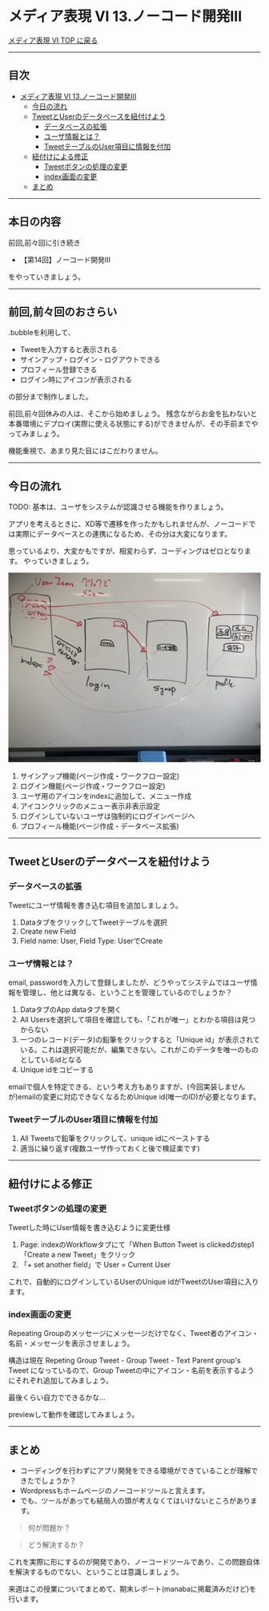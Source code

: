 # メディア表現 VI 13.ノーコード開発III

[メディア表現 VI TOP に戻る](./index.md)

---

## 目次<!-- omit in toc -->

- [メディア表現 VI 13.ノーコード開発III](#メディア表現-vi-13ノーコード開発iii)
  - [今日の流れ](#今日の流れ)
  - [TweetとUserのデータベースを紐付けよう](#tweetとuserのデータベースを紐付けよう)
    - [データベースの拡張](#データベースの拡張)
    - [ユーザ情報とは？](#ユーザ情報とは)
    - [TweetテーブルのUser項目に情報を付加](#tweetテーブルのuser項目に情報を付加)
  - [紐付けによる修正](#紐付けによる修正)
    - [Tweetボタンの処理の変更](#tweetボタンの処理の変更)
    - [index画面の変更](#index画面の変更)
  - [まとめ](#まとめ)

---


## 本日の内容<!-- omit in toc -->
前回,前々回に引き続き

- 【第14回】ノーコード開発III

をやっていきましょう。

---
## 前回,前々回のおさらい<!-- omit in toc -->
.bubbleを利用して、
- Tweetを入力すると表示される
- サインアップ・ログイン・ログアウトできる
- プロフィール登録できる
- ログイン時にアイコンが表示される

の部分まで制作しました。

前回,前々回休みの人は、そこから始めましょう。
残念ながらお金を払わないと本番環境にデプロイ(実際に使える状態にする)ができませんが、その手前までやってみましょう。

機能重視で、あまり見た目にはこだわりません。

---
## 今日の流れ
TODO:
基本は、ユーザをシステムが認識させる機能を作りましょう。

アプリを考えるときに、XD等で遷移を作ったかもしれませんが、ノーコードでは実際にデータベースとの連携になるため、その分は大変になります。

思っているより、大変かもですが、相変わらず、コーディングはゼロとなります。
やっていきましょう。

![](img/bubble02_concept.jpg)

1. サインアップ機能(ページ作成・ワークフロー設定)
2. ログイン機能(ページ作成・ワークフロー設定)
3. ユーザ用のアイコンをindexに追加して、メニュー作成
4. アイコンクリックのメニュー表示非表示設定
5. ログインしていないユーザは強制的にログインページへ
6. プロフィール機能(ページ作成・データベース拡張)



---
## TweetとUserのデータベースを紐付けよう
### データベースの拡張
Tweetにユーザ情報を書き込む項目を追加しましょう。
1. DataタブをクリックしてTweetテーブルを選択
2. Create new Field
3. Field name: User, Field Type: UserでCreate

### ユーザ情報とは？
email, passwordを入力して登録しましたが、どうやってシステムではユーザ情報を管理し、他とは異なる、ということを管理しているのでしょうか？
1. DataタブのApp dataタブを開く
2. All Usersを選択して項目を確認しても、「これが唯一」とわかる項目は見つからない
3. 一つのレコード(データ)の鉛筆をクリックすると「Unique id」が表示されている。これは選択可能だが、編集できない。これがこのデータを唯一のものとしているidとなる
4. Unique idをコピーする

emailで個人を特定できる、という考え方もありますが、(今回実装しませんが)emailの変更に対応できなくなるためUnique id(唯一のID)が必要となります。

### TweetテーブルのUser項目に情報を付加
1. All Tweetsで鉛筆をクリックして、unique idにペーストする
2. 適当に繰り返す(複数ユーザ作っておくと後で検証楽です)

---
## 紐付けによる修正
### Tweetボタンの処理の変更
Tweetした時にUser情報を書き込むように変更仕様
1. Page: indexのWorkflowタブにて「When Button Tweet is clickedのstep1「Create a new Tweet」をクリック
2. 「+ set another field」で User = Current User

これで、自動的にログインしているUserのUnique idがTweetのUser項目に入ります。

### index画面の変更
Repeating Groupのメッセージにメッセージだけでなく、Tweet者のアイコン・名前・メッセージを表示させましょう。

構造は現在
Repeting Group Tweet - Group Tweet - Text Parent group's Tweet
になっているので、Group Tweetの中にアイコン・名前を表示するようにそれぞれ追加してみましょう。

最後くらい自力でできるかな...

previewして動作を確認してみましょう。

---
## まとめ
- コーディングを行わずにアプリ開発をできる環境ができていることが理解できたでしょうか？
- Wordpressもホームページのノーコードツールと言えます。
- でも、ツールがあっても結局人の頭が考えなくてはいけないところがあります。

> 何が問題か？

> どう解決するか？

これを実際に形にするのが開発であり、ノーコードツールであり、この問題自体を解決するものでない、ということは意識しましょう。

来週はこの授業についてまとめて、期末レポート(manabaに掲載済みだけど)を行います。


